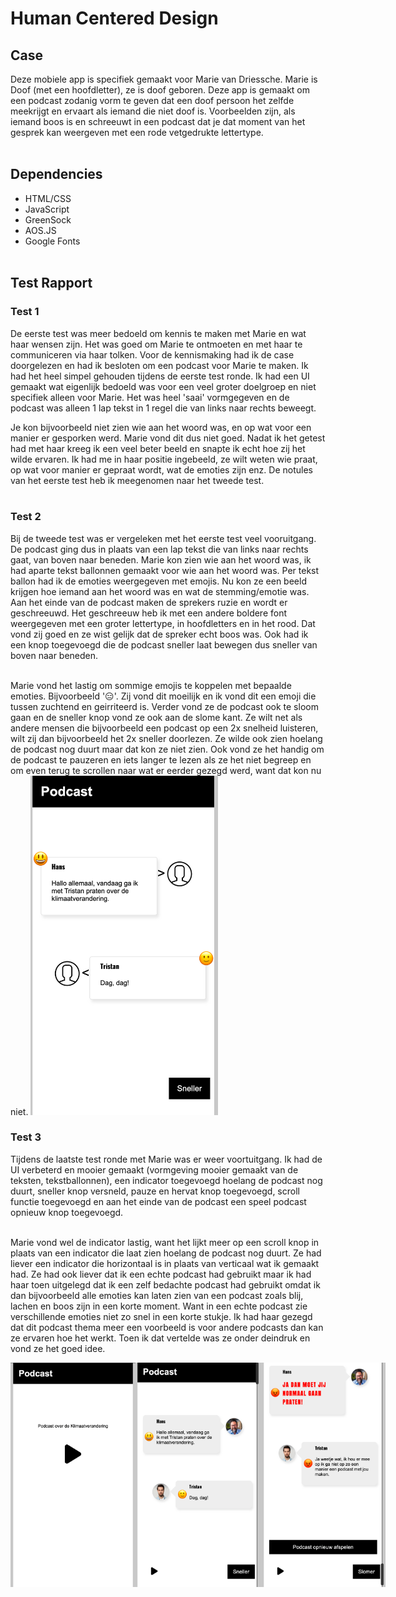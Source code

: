 # Human Centered Design

## Case
Deze mobiele app is specifiek gemaakt voor Marie van Driessche. Marie is Doof (met een hoofdletter), ze is doof geboren. Deze app is gemaakt om een podcast zodanig vorm te geven dat een doof persoon het zelfde meekrijgt en ervaart als iemand die niet doof is. Voorbeelden zijn, als iemand boos is en schreeuwt in een podcast dat je dat moment van het gesprek kan weergeven met een rode vetgedrukte lettertype.
<br/><br/>

## Dependencies
* HTML/CSS
* JavaScript
* GreenSock
* AOS.JS
* Google Fonts
<br/><br/>

## Test Rapport

### Test 1
De eerste test was meer bedoeld om kennis te maken met Marie en wat haar wensen zijn. Het was goed om Marie te ontmoeten en met haar te communiceren via haar tolken. Voor de kennismaking had ik de case doorgelezen en had ik besloten om een podcast voor Marie te maken. Ik had het heel simpel gehouden tijdens de eerste test ronde. Ik had een UI gemaakt wat eigenlijk bedoeld was voor een veel groter doelgroep en niet specifiek alleen voor Marie. Het was heel 'saai' vormgegeven en de podcast was alleen 1 lap tekst in 1 regel die van links naar rechts beweegt.<br/>

Je kon bijvoorbeeld niet zien wie aan het woord was, en op wat voor een manier er gesporken werd. Marie vond dit dus niet goed. Nadat ik het getest had met haar kreeg ik een veel beter beeld en snapte ik echt hoe zij het wilde ervaren. Ik had me in haar positie ingebeeld, ze wilt weten wie praat, op wat voor manier er gepraat wordt, wat de emoties zijn enz. De notules van het eerste test heb ik meegenomen naar het tweede test.
<br/></br>

### Test 2
Bij de tweede test was er vergeleken met het eerste test veel vooruitgang. De podcast ging dus in plaats van een lap tekst die van links naar rechts gaat, van boven naar beneden. Marie kon zien wie aan het woord was, ik had aparte tekst ballonnen gemaakt voor wie aan het woord was. Per tekst ballon had ik de emoties weergegeven met emojis. Nu kon ze een beeld krijgen hoe iemand aan het woord was en wat de stemming/emotie was. Aan het einde van de podcast maken de sprekers ruzie en wordt er geschreeuwd. Het geschreeuw heb ik met een andere boldere font weergegeven met een groter lettertype, in hoofdletters en in het rood. Dat vond zij goed en ze wist gelijk dat de spreker echt boos was. Ook had ik een knop toegevoegd die de podcast sneller laat bewegen dus sneller van boven naar beneden.<br/></br>

Marie vond het lastig om sommige emojis te koppelen met bepaalde emoties. Bijvoorbeeld '😑'. Zij vond dit moeilijk en ik vond dit een emoji die tussen zuchtend en geirriteerd is. Verder vond ze de podcast ook te sloom gaan en de sneller knop vond ze ook aan de slome kant. Ze wilt net als andere mensen die bijvoorbeeld een podcast op een 2x snelheid luisteren, wilt zij dan bijvoorbeeld het 2x sneller doorlezen. Ze wilde ook zien hoelang de podcast nog duurt maar dat kon ze niet zien. Ook vond ze het handig om de podcast te pauzeren en iets langer te lezen als ze het niet begreep en om even terug te scrollen naar wat er eerder gezegd werd, want dat kon nu niet. 
<img src="https://raw.githubusercontent.com/muhammet075/human-centered-design-2122/main/img/test2.png" alt="screen" width="300px">

### Test 3
Tijdens de laatste test ronde met Marie was er weer voortuitgang. Ik had de UI verbeterd en mooier gemaakt (vormgeving mooier gemaakt van de teksten, tekstballonnen), een indicator toegevoegd hoelang de podcast nog duurt, sneller knop versneld, pauze en hervat knop toegevoegd, scroll functie toegevoegd en aan het einde van de podcast een speel podcast opnieuw knop toegevoegd.<br/></br>

Marie vond wel de indicator lastig, want het lijkt meer op een scroll knop in plaats van een indicator die laat zien hoelang de podcast nog duurt. Ze had liever een indicator die horizontaal is in plaats van verticaal wat ik gemaakt had. Ze had ook liever dat ik een echte podcast had gebruikt maar ik had haar toen uitgelegd dat ik een zelf bedachte podcast had gebruikt omdat ik dan bijvoorbeeld alle emoties kan laten zien van een podcast zoals blij, lachen en boos zijn in een korte moment. Want in een echte podcast zie verschillende emoties niet zo snel in een korte stukje. Ik had haar gezegd dat dit podcast thema meer een voorbeeld is voor andere podcasts dan kan ze ervaren hoe het werkt. Toen ik dat vertelde was ze onder deindruk en vond ze het goed idee.

<div style="display:flex;">
<img src="https://raw.githubusercontent.com/muhammet075/human-centered-design-2122/main/img/test3-1.png" alt="screen" width="200px">
<img src="https://raw.githubusercontent.com/muhammet075/human-centered-design-2122/main/img/test3-2.png" alt="screen" width="200px">
<img src="https://raw.githubusercontent.com/muhammet075/human-centered-design-2122/main/img/test3-3.png" alt="screen" width="200px">
</div>
